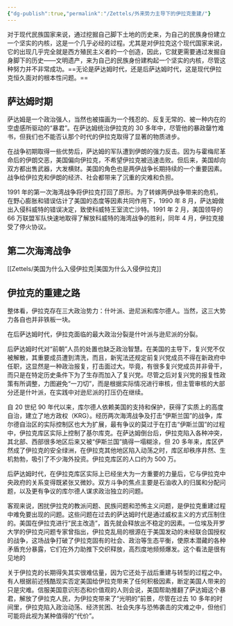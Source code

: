 ```yaml
---
{"dg-publish":true,"permalink":"/Zettels/外来势力主导下的伊拉克重建/"}
---
```



对于现代民族国家来说，通过挖掘自己脚下土地的历史来，为自己的民族身份建立一个坚实的内核，这是一个几乎必经的过程。尤其是对伊拉克这个现代国家来说，它的出现几乎完全就是西方殖民主义者的一个创造，因此，它就更需要通过发掘自身脚下的历史——文明遗产，来为自己的民族身份建构起一个坚实的内核，尽管这种努力并不非常成功。==无论是萨达姆时代，还是后萨达姆时代，这是现代伊拉克恒久面对的根本性问题。==

## 萨达姆时期

萨达姆是一个政治强人，当然也被描画为一个残忍的、反复无常的、被一种内在的空虚感所驱动的“暴君”。在萨达姆统治伊拉克的 30 多年中，尽管他的暴政罄竹难书，但我们也不能否认那个时代的伊拉克取得了显著的物质进步。

在战争初期取得一些优势后，萨达姆的军队遭到伊朗的强力反击。因为与霍梅尼革命后的伊朗交恶，美国偏向伊拉克，不希望伊拉克被迅速击败。但后来，美国却向双方都出售武器，大发横财。美国的角色也是两伊战争长期持续的一个重要因素。战争给伊拉克和伊朗的经济、社会都带来了沉重的灾难和负担。

1991 年的第一次海湾战争将伊拉克打回了原形。为了转嫁两伊战争带来的危机，在野心膨胀和错误估计了美国的态度等因素共同作用下，1990 年 8 月，萨达姆做出入侵科威特的错误决定，致使科威特王室流亡沙特。1991 年 2 月，美国领导的 66 万联盟军队快速地取得了解放科威特的海湾战争的胜利，同年 4 月，伊拉克接受了停火协议。

## 第二次海湾战争

[[Zettels/美国为什么入侵伊拉克\|美国为什么入侵伊拉克]]

## 伊拉克的重建之路

整体看，伊拉克存在三大政治势力：什叶派、逊尼派和库尔德人。当然，这三大势力各自也并非铁板一块。

在后萨达姆时代，伊拉克面临的最大政治分裂是什叶派与逊尼派的分裂。

后萨达姆时代对“前朝”人员的处置也缺乏政治智慧。在美国的主导下，复兴党不仅被解散，其重要成员遭到清洗，而且，新宪法还规定前复兴党成员不得在新政府中任职，这显然是一种政治报复，打击面过大。毕竟，有很多复兴党成员并非骨干，而只是在特定历史条件下为了生存而加入了复兴党。尽管之后对复兴党的报复性政策有所调整，力图避免“一刀切”，而是根据实际情况进行审核，但主管审核的大部分还是什叶派，在实践中对逊尼派的打压仍在继续。

自 20 世纪 90 年代以来，库尔德人依赖美国的支持和保护，获得了实质上的高度自治，建立了地方政权（KRG）。经历两次海湾战争及打击“伊斯兰国”的战争，库尔德自治区的实际控制区也大为扩展，最有争议的莫过于在打击“伊斯兰国”的过程中，伊拉克库区实际上控制了基尔库克。在萨达姆倒台后，伊拉克陷入各种冲突，其北部、西部很多地区后来又被“伊斯兰国”搞得一塌糊涂，但 20 多年来，库区俨然成了伊拉克的安全绿洲，在伊拉克其他地区陷入动荡之时，库区却秩序井然、生机勃勃，吸引了不少海外投资。伊拉克库区的人口约为 500 万。

后萨达姆时代，在伊拉克库区实际上已经坐大为一方重要的力量后，它与伊拉克中央政府的关系变得既紧张又微妙。双方斗争的焦点主要是石油收入的归属和分配问题，以及更有争议的库尔德人谋求政治独立的问题。

客观来说，困扰伊拉克的教派问题、民族问题和恐怖主义问题，是伊拉克重建过程中难免要出现的问题。这些问题在过去的萨达姆时代是通过威权主义的方式压制住的。美国在伊拉克进行“民主改造”，首先就会释放出不稳定的因素。一位埃及开罗大学的伊拉克问题专家曾指出，伊拉克乱局的根源在于美国发动的未经联合国授权的战争，这场战争打破了伊拉克固有的社会、政治等生态平衡，使原本潜藏的各种矛盾充分暴露，它们在外力助推下交织释放，高烈度地频频爆发。这个看法是很有见地的

关于伊拉克的长期得失其实很难估量，因为它还处于战后重建与转型的过程之中。有人根据前述残酷现实否定美国给伊拉克带来了任何积极因素，断定美国人带来的只是灾难。信服美国意识形态和价值观的人则会说，美国帮助推翻了萨达姆这个暴君，解放了伊拉克人民，为伊拉克带来了“光明的”前景，尽管在过去 10 多年的时间里，伊拉克陷入政治动荡、经济贫困、社会失序与恐怖袭击的灾难之中，但他们可能将此视为某种值得的“代价”。
